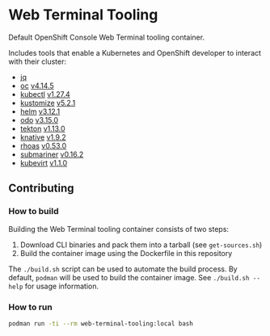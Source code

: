 # Web Terminal Tooling

Default OpenShift Console Web Terminal tooling container.

Includes tools that enable a Kubernetes and OpenShift developer to interact with their cluster:
- [jq](https://github.com/stedolan/jq)
- [oc](https://github.com/openshift/origin) [v4.14.5](https://mirror.openshift.com/pub/openshift-v4/x86_64/clients/ocp/4.14.5)
- [kubectl](https://github.com/kubernetes/kubectl) [v1.27.4](https://mirror.openshift.com/pub/openshift-v4/x86_64/clients/ocp/4.14.5)
- [kustomize](https://github.com/kubernetes-sigs/kustomize) [v5.2.1](https://github.com/kubernetes-sigs/kustomize/tree/kustomize/v5.2.1)
- [helm](https://helm.sh/) [v3.12.1](https://mirror.openshift.com/pub/openshift-v4/x86_64/clients/helm/3.12.1)
- [odo](https://github.com/openshift/odo) [v3.15.0](https://mirror.openshift.com/pub/openshift-v4/x86_64/clients/odo/v3.15.0)
- [tekton](https://github.com/tektoncd/cli) [v1.13.0](https://mirror.openshift.com/pub/openshift-v4/x86_64/clients/pipeline/1.13.0)
- [knative](https://github.com/knative/client) [v1.9.2](https://mirror.openshift.com/pub/openshift-v4/x86_64/clients/serverless/1.9.2)
- [rhoas](https://github.com/redhat-developer/app-services-cli) [v0.53.0](https://github.com/redhat-developer/app-services-cli/tree/v0.53.0)
- [submariner](https://github.com/submariner-io/submariner) [v0.16.2](https://github.com/submariner-io/subctl/tree/v0.16.2)
- [kubevirt](https://github.com/kubevirt/kubevirt) [v1.1.0](https://github.com/kubevirt/kubevirt/tree/v1.1.0)

## Contributing

### How to build

Building the Web Terminal tooling container consists of two steps:
1. Download CLI binaries and pack them into a tarball (see `get-sources.sh`)
2. Build the container image using the Dockerfile in this repository

The `./build.sh` script can be used to automate the build process. By default, `podman` will be used to build the container image. See `./build.sh --help` for usage information.

### How to run

```bash
podman run -ti --rm web-terminal-tooling:local bash
```
